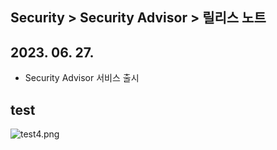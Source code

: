 ## Security > Security Advisor > 릴리스 노트

## 2023. 06. 27.
* Security Advisor 서비스 출시

## test
![test4.png](https://kr1-api-object-storage.nhncloudservice.com/v1/AUTH_2acdfabf4efe4efc8a04c00b348110c9/cdn_origin/prod_securityadvisor/test4.png)
